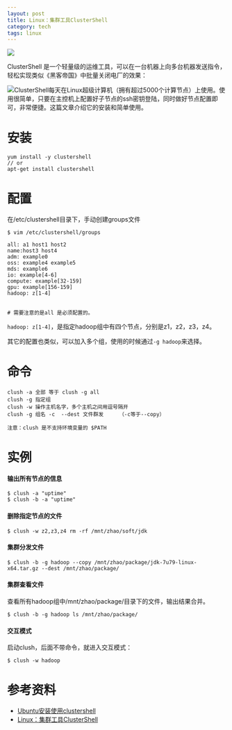 ```yaml
---
layout: post
title: Linux：集群工具ClusterShell
category: tech
tags: linux
---
```

![](https://cdn.kelu.org/blog/tags/linux.jpg)

ClusterShell 是一个轻量级的运维工具，可以在一台机器上向多台机器发送指令，轻松实现类似《黑客帝国》中批量关闭电厂的效果：

![](https://cdn.kelu.org/blog/2018/05/matrix1.gif)ClusterShell每天在Linux超级计算机（拥有超过5000个计算节点）上使用。使用很简单，只要在主控机上配置好子节点的ssh密钥登陆，同时做好节点配置即可，非常便捷。这篇文章介绍它的安装和简单使用。

# 安装

```
yum install -y clustershell
// or
apt-get install clustershell
```

# 配置

在/etc/clustershell目录下，手动创建groups文件

```
$ vim /etc/clustershell/groups

all: a1 host1 host2
name:host3 host4
adm: example0
oss: example4 example5
mds: example6
io: example[4-6]
compute: example[32-159]
gpu: example[156-159]
hadoop: z[1-4]


# 需要注意的是all 是必须配置的。
```

`hadoop: z[1-4]`，是指定hadoop组中有四个节点，分别是z1，z2，z3，z4。

其它的配置也类似，可以加入多个组，使用的时候通过`-g hadoop`来选择。

# 命令

```
clush -a 全部 等于 clush -g all
clush -g 指定组
clush -w 操作主机名字，多个主机之间用逗号隔开
clush -g 组名 -c  --dest 文件群发     （-c等于--copy）

注意：clush 是不支持环境变量的 $PATH
```

# 实例

#### 输出所有节点的信息

```
$ clush -a "uptime"
$ clush -b -a "uptime"
```

#### 删除指定节点的文件

```
$ clush -w z2,z3,z4 rm -rf /mnt/zhao/soft/jdk
```

#### 集群分发文件

```
$ clush -b -g hadoop --copy /mnt/zhao/package/jdk-7u79-linux-x64.tar.gz --dest /mnt/zhao/package/
```

#### 集群查看文件

查看所有hadoop组中/mnt/zhao/package/目录下的文件，输出结果合并。

```
$ clush -b -g hadoop ls /mnt/zhao/package/
```

#### 交互模式

启动clush，后面不带命令，就进入交互模式： 

```
$ clush -w hadoop
```

# 参考资料

* [Ubuntu安装使用clustershell](https://blog.csdn.net/logsharp/article/details/50612767)
* [Linux：集群工具ClusterShell](http://zhaodedong.leanote.com/post/Linux%EF%BC%9A%E9%9B%86%E7%BE%A4%E5%B7%A5%E5%85%B7ClusterShell)